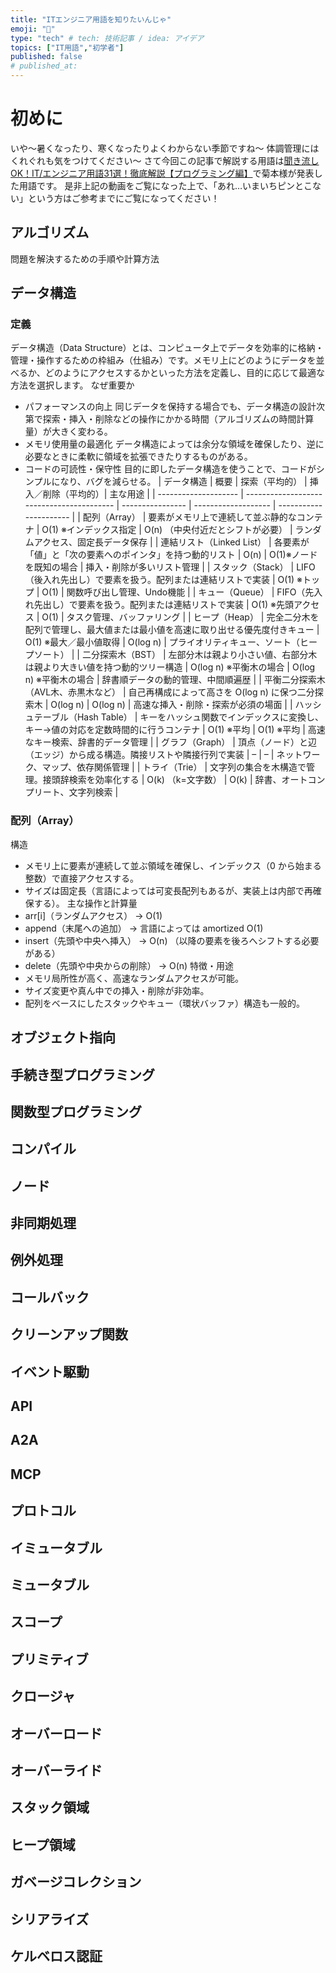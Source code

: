 ```yaml
---
title: "ITエンジニア用語を知りたいんじゃ"
emoji: "📖"
type: "tech" # tech: 技術記事 / idea: アイデア
topics: ["IT用語","初学者"]
published: false
# published_at: 
---
```


# 初めに
いや〜暑くなったり、寒くなったりよくわからない季節ですね〜
体調管理にはくれぐれも気をつけてください〜
さて今回この記事で解説する用語は[聞き流しOK！IT/エンジニア用語31選！徹底解説【プログラミング編】](https://www.youtube.com/watch?v=5kpG4u8VmiA)で菊本様が発表した用語です。
是非上記の動画をご覧になった上で、「あれ…いまいちピンとこない」という方はご参考までにご覧になってください！


## アルゴリズム
問題を解決するための手順や計算方法

## データ構造
### 定義
データ構造（Data Structure）とは、コンピュータ上でデータを効率的に格納・管理・操作するための枠組み（仕組み）です。メモリ上にどのようにデータを並べるか、どのようにアクセスするかといった方法を定義し、目的に応じて最適な方法を選択します。
なぜ重要か
- パフォーマンスの向上
同じデータを保持する場合でも、データ構造の設計次第で探索・挿入・削除などの操作にかかる時間（アルゴリズムの時間計算量）が大きく変わる。
- メモリ使用量の最適化
データ構造によっては余分な領域を確保したり、逆に必要なときに柔軟に領域を拡張できたりするものがある。
- コードの可読性・保守性
目的に即したデータ構造を使うことで、コードがシンプルになり、バグを減らせる。
| データ構造 | 概要 | 探索（平均的） | 挿入／削除（平均的）| 主な用途 |
| -------------------- | ----------------------------------------- | ---------------- | ------------------- | ---------------------- |
| 配列（Array）            | 要素がメモリ上で連続して並ぶ静的なコンテナ                     | O(1)  ※インデックス指定  | O(n) （中央付近だとシフトが必要） | ランダムアクセス、固定長データ保存      |
| 連結リスト（Linked List）   | 各要素が「値」と「次の要素へのポインタ」を持つ動的リスト              | O(n)             | O(1)※ノードを既知の場合      | 挿入・削除が多いリスト管理          |
| スタック（Stack）          | LIFO（後入れ先出し）で要素を扱う。配列または連結リストで実装          | O(1)  ※トップ       | O(1)                | 関数呼び出し管理、Undo機能        |
| キュー（Queue）           | FIFO（先入れ先出し）で要素を扱う。配列または連結リストで実装          | O(1)  ※先頭アクセス    | O(1)                | タスク管理、バッファリング          |
| ヒープ（Heap）            | 完全二分木を配列で管理し、最大値または最小値を高速に取り出せる優先度付きキュー   | O(1)  ※最大／最小値取得  | O(log n)            | プライオリティキュー、ソート（ヒープソート） |
| 二分探索木（BST）           | 左部分木は親より小さい値、右部分木は親より大きい値を持つ動的ツリー構造       | O(log n) ※平衡木の場合 | O(log n) ※平衡木の場合    | 辞書順データの動的管理、中間順遍歴      |
| 平衡二分探索木（AVL木、赤黒木など）  | 自己再構成によって高さを O(log n) に保つ二分探索木            | O(log n)         | O(log n)            | 高速な挿入・削除・探索が必須の場面      |
| ハッシュテーブル（Hash Table） | キーをハッシュ関数でインデックスに変換し、キー→値の対応を定数時間的に行うコンテナ | O(1) ※平均         | O(1) ※平均            | 高速なキー検索、辞書的データ管理       |
| グラフ（Graph）           | 頂点（ノード）と辺（エッジ）から成る構造。隣接リストや隣接行列で実装        | –                | –                   | ネットワーク、マップ、依存関係管理      |
| トライ（Trie）            | 文字列の集合を木構造で管理。接頭辞検索を効率化する                 | O(k) （k=文字数）     | O(k)                | 辞書、オートコンプリート、文字列検索     |
### 配列（Array）
構造
- メモリ上に要素が連続して並ぶ領域を確保し、インデックス（0 から始まる整数）で直接アクセスする。
- サイズは固定長（言語によっては可変長配列もあるが、実装上は内部で再確保する）。
主な操作と計算量
- arr[i]（ランダムアクセス） → O(1)
- append（末尾への追加） → 言語によっては amortized O(1)
- insert（先頭や中央へ挿入） → O(n) （以降の要素を後ろへシフトする必要がある）
- delete（先頭や中央からの削除） → O(n)
特徴・用途
- メモリ局所性が高く、高速なランダムアクセスが可能。
- サイズ変更や真ん中での挿入・削除が非効率。
- 配列をベースにしたスタックやキュー（環状バッファ）構造も一般的。

## オブジェクト指向

## 手続き型プログラミング

## 関数型プログラミング

## コンパイル

## ノード

## 非同期処理

## 例外処理

## コールバック

## クリーンアップ関数

## イベント駆動

## API

## A2A

## MCP

## プロトコル

## イミュータブル

## ミュータブル

## スコープ

## プリミティブ

## クロージャ

## オーバーロード

## オーバーライド

## スタック領域

## ヒープ領域

## ガベージコレクション

## シリアライズ

## ケルベロス認証

